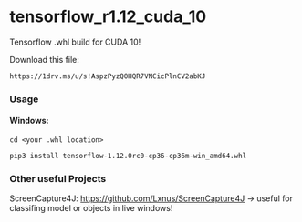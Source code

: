 # tensorflow_r1.12_cuda_10
Tensorflow .whl build for CUDA 10!

Download this file: 
```
https://1drv.ms/u/s!AspzPyzQ0HQR7VNCicPlnCV2abKJ
```

### Usage
#### Windows:

```
cd <your .whl location>

pip3 install tensorflow-1.12.0rc0-cp36-cp36m-win_amd64.whl
```


### Other useful Projects

ScreenCapture4J: https://github.com/Lxnus/ScreenCapture4J
-> useful for classifing model or objects in live windows!

